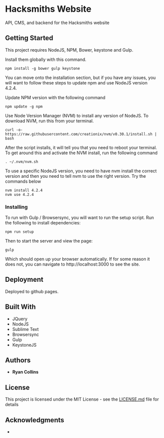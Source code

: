 # Hacksmiths Website

API, CMS, and backend for the Hacksmiths website

## Getting Started

This project requires NodeJS, NPM, Bower, keystone and Gulp.

Install them globally with this command.
```
npm install -g bower gulp keystone
```

You can move onto the installation section, but if you have any issues, you will want to follow these steps to update npm and use NodeJS version 4.2.4.

Update NPM version with the following command
```
npm update -g npm
```

Use Node Version Manager (NVM) to install any version of NodeJS.
To download NVM, run this from your terminal.
```
curl -o- https://raw.githubusercontent.com/creationix/nvm/v0.30.1/install.sh | bash
```
After the script installs, it will tell you that you need to reboot your terminal.  To get around this and activate the NVM install, run the following command
```
. ~/.nvm/nvm.sh
```

To use a specific NodeJS version, you need to have nvm install the correct version and then you need to tell nvm to use the right version.  Try the commands below
```
nvm install 4.2.4
nvm use 4.2.4
```

### Installing

To run with Gulp / Browsersync, you will want to run the setup script.
Run the following to install dependencies:
```
npm run setup
```

Then to start the server and view the page:
```
gulp
```
Which should open up your browser automatically.  If for some reason it does not, you can navigate to http://localhost:3000 to see the site.

## Deployment

Deployed to github pages.

## Built With

* JQuery
* NodeJS
* Sublime Text
* Browsersync
* Gulp
* KeystoneJS

## Authors

* **Ryan Collins**

## License

This project is licensed under the MIT License - see the [LICENSE.md](LICENSE.md) file for details

## Acknowledgments

*
